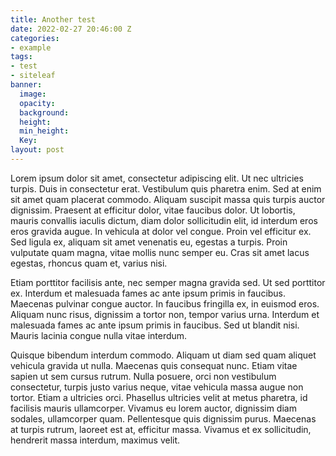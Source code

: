 ```yaml
---
title: Another test
date: 2022-02-27 20:46:00 Z
categories:
- example
tags:
- test
- siteleaf
banner:
  image: 
  opacity: 
  background: 
  height: 
  min_height: 
  Key: 
layout: post
---
```


Lorem ipsum dolor sit amet, consectetur adipiscing elit. Ut nec ultricies turpis. Duis in consectetur erat. Vestibulum quis pharetra enim. Sed at enim sit amet quam placerat commodo. Aliquam suscipit massa quis turpis auctor dignissim. Praesent at efficitur dolor, vitae faucibus dolor. Ut lobortis, mauris convallis iaculis dictum, diam dolor sollicitudin elit, id interdum eros eros gravida augue. In vehicula at dolor vel congue. Proin vel efficitur ex. Sed ligula ex, aliquam sit amet venenatis eu, egestas a turpis. Proin vulputate quam magna, vitae mollis nunc semper eu. Cras sit amet lacus egestas, rhoncus quam et, varius nisi.

Etiam porttitor facilisis ante, nec semper magna gravida sed. Ut sed porttitor ex. Interdum et malesuada fames ac ante ipsum primis in faucibus. Maecenas pulvinar congue auctor. In faucibus fringilla ex, in euismod eros. Aliquam nunc risus, dignissim a tortor non, tempor varius urna. Interdum et malesuada fames ac ante ipsum primis in faucibus. Sed ut blandit nisi. Mauris lacinia congue nulla vitae interdum.

Quisque bibendum interdum commodo. Aliquam ut diam sed quam aliquet vehicula gravida ut nulla. Maecenas quis consequat nunc. Etiam vitae sapien ut sem cursus rutrum. Nulla posuere, orci non vestibulum consectetur, turpis justo varius neque, vitae vehicula massa augue non tortor. Etiam a ultricies orci. Phasellus ultricies velit at metus pharetra, id facilisis mauris ullamcorper. Vivamus eu lorem auctor, dignissim diam sodales, ullamcorper quam. Pellentesque quis dignissim purus. Maecenas at turpis rutrum, laoreet est at, efficitur massa. Vivamus et ex sollicitudin, hendrerit massa interdum, maximus velit.